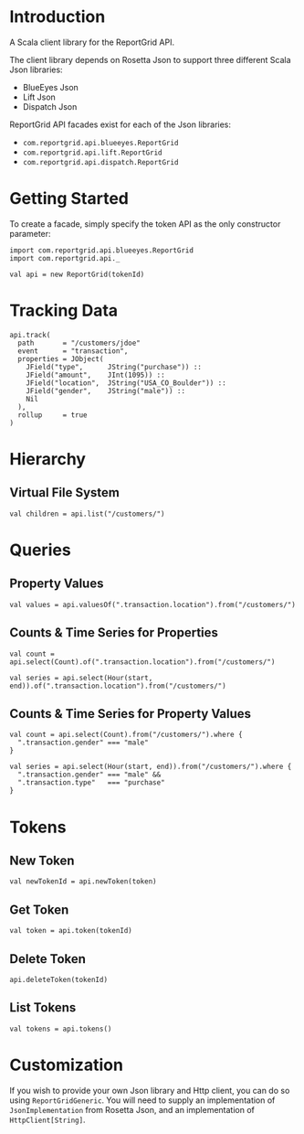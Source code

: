 # Introduction

A Scala client library for the ReportGrid API.

The client library depends on Rosetta Json to support three different Scala Json libraries:

 * BlueEyes Json
 * Lift Json
 * Dispatch Json

ReportGrid API facades exist for each of the Json libraries:

 * `com.reportgrid.api.blueeyes.ReportGrid`
 * `com.reportgrid.api.lift.ReportGrid`
 * `com.reportgrid.api.dispatch.ReportGrid`

# Getting Started

To create a facade, simply specify the token API as the only constructor parameter:

    import com.reportgrid.api.blueeyes.ReportGrid
    import com.reportgrid.api._

    val api = new ReportGrid(tokenId)

# Tracking Data

    api.track(
      path       = "/customers/jdoe"
      event      = "transaction",
      properties = JObject(
        JField("type",      JString("purchase")) ::
        JField("amount",    JInt(1095)) ::
        JField("location",  JString("USA_CO_Boulder")) ::
        JField("gender",    JString("male")) ::
        Nil
      ),
      rollup     = true
    )

# Hierarchy

## Virtual File System

    val children = api.list("/customers/")

# Queries

## Property Values

    val values = api.valuesOf(".transaction.location").from("/customers/")

## Counts & Time Series for Properties

    val count = api.select(Count).of(".transaction.location").from("/customers/")

    val series = api.select(Hour(start, end)).of(".transaction.location").from("/customers/")

## Counts & Time Series for Property Values

    val count = api.select(Count).from("/customers/").where {
      ".transaction.gender" === "male"
    }

    val series = api.select(Hour(start, end)).from("/customers/").where {
      ".transaction.gender" === "male" &&
      ".transaction.type"   === "purchase"
    }

# Tokens

## New Token

    val newTokenId = api.newToken(token)

## Get Token

    val token = api.token(tokenId)

## Delete Token

    api.deleteToken(tokenId)

## List Tokens

    val tokens = api.tokens()

# Customization

If you wish to provide your own Json library and Http client, you can do so using `ReportGridGeneric`. You will need to supply an implementation of `JsonImplementation` from Rosetta Json, and an implementation of `HttpClient[String]`.